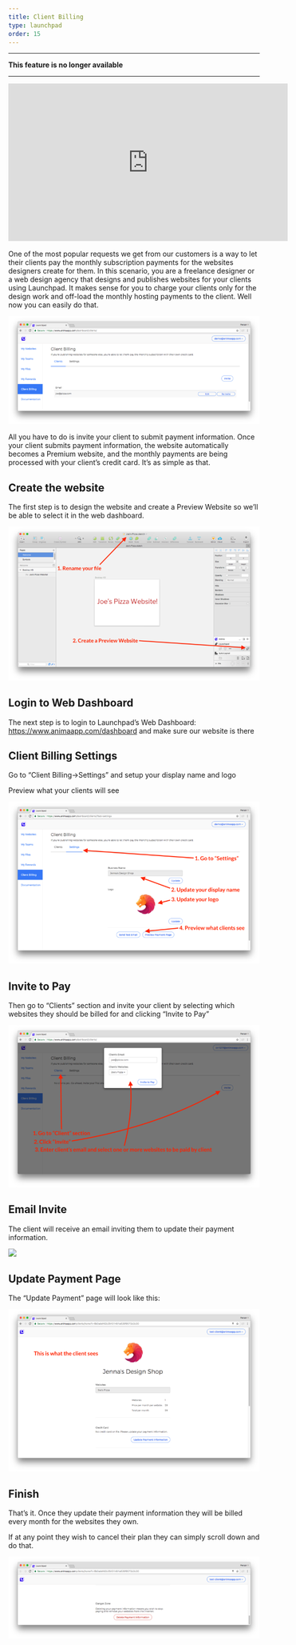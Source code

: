 ```yaml
---
title: Client Billing
type: launchpad
order: 15
---
```


---

**This feature is no longer available**

---

<iframe width="560" height="315" src="https://www.youtube.com/embed/Qn760CX9kz4" frameborder="0" allowfullscreen></iframe>

One of the most popular requests we get from our customers is a way to let their clients pay the monthly subscription payments for the websites designers create for them.
In this scenario, you are a freelance designer or a web design agency that designs and publishes websites for your clients using Launchpad. It makes sense for you to charge your clients only for the design work and off-load the monthly hosting payments to the client. Well now you can easily do that.

![](/images/launchpad/client-billing/1.png)

All you have to do is invite your client to submit payment information. Once your client submits payment information, the website automatically becomes a Premium website, and the monthly payments are being processed with your client’s credit card. It’s as simple as that.

## Create the website

The first step is to design the website and create a Preview Website so we’ll be able to select it in the web dashboard.

![](/images/launchpad/client-billing/2.png)

## Login to Web Dashboard

The next step is to login to Launchpad’s Web Dashboard: https://www.animaapp.com/dashboard and make sure our website is there

## Client Billing Settings

Go to “Client Billing->Settings” and setup your display name and logo

Preview what your clients will see

![](/images/launchpad/client-billing/3.png)

## Invite to Pay

Then go to “Clients” section and invite your client by selecting which websites they should be billed for and clicking “Invite to Pay”

![](/images/launchpad/client-billing/4.png)

## Email Invite

The client will receive an email inviting them to update their payment information.

![](/images/launchpad/client-billing/5.png)

## Update Payment Page

The “Update Payment” page will look like this:

![](/images/launchpad/client-billing/6.png)

## Finish

That’s it. Once they update their payment information they will be billed every month for the websites they own.

If at any point they wish to cancel their plan they can simply scroll down and do that.

![](/images/launchpad/client-billing/7.png)
